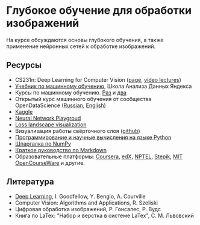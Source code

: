 # Глубокое обучение для обработки изображений
На курсе обсуждаются основы глубокого обучения, а также применение нейронных сетей к обработке изображений. 
## Ресурсы
- CS231n: Deep Learning for Computer Vision ([page](http://cs231n.stanford.edu/), [video lectures](https://www.youtube.com/playlist?list=PLC1qU-LWwrF64f4QKQT-Vg5Wr4qEE1Zxk))
- [Учебник по машинному обучению](https://academy.yandex.ru/handbook/ml), Школа Анализа Данных Яндекса
- Курсы по машинному обучению. [Раз](https://github.com/esokolov/ml-course-hse) и [два](https://github.com/girafe-ai/ml-course)
- Открытый курс машинного обучения от сообщества OpenDataScience ([Russian](https://habr.com/ru/company/ods/blog/322626/), [English](https://mlcourse.ai/))
- [Kaggle](https://www.kaggle.com/)
- [Neural Network Playgroud](https://playground.tensorflow.org/#activation=tanh&batchSize=10&dataset=circle&regDataset=reg-plane&learningRate=0.03&regularizationRate=0&noise=0&networkShape=4,2&seed=0.00112&showTestData=false&discretize=false&percTrainData=50&x=true&y=true&xTimesY=false&xSquared=false&ySquared=false&cosX=false&sinX=false&cosY=false&sinY=false&collectStats=false&problem=classification&initZero=false&hideText=false)
- [Loss landscape visualization](https://losslandscape.com/)
- Визуализация работы свёрточного слоя ([github](https://github.com/vdumoulin/conv_arithmetic))
- [Программирование и научные вычисления на языке Python](https://ru.wikiversity.org/wiki/%D0%9F%D1%80%D0%BE%D0%B3%D1%80%D0%B0%D0%BC%D0%BC%D0%B8%D1%80%D0%BE%D0%B2%D0%B0%D0%BD%D0%B8%D0%B5_%D0%B8_%D0%BD%D0%B0%D1%83%D1%87%D0%BD%D1%8B%D0%B5_%D0%B2%D1%8B%D1%87%D0%B8%D1%81%D0%BB%D0%B5%D0%BD%D0%B8%D1%8F_%D0%BD%D0%B0_%D1%8F%D0%B7%D1%8B%D0%BA%D0%B5_Python)
- [Шпаргалка по NumPy](https://s3.amazonaws.com/assets.datacamp.com/blog_assets/Numpy_Python_Cheat_Sheet.pdf)
- [Краткое руководство по Markdown](https://paulradzkov.com/2014/markdown_cheatsheet/)
- Образовательные платформы: [Coursera](https://www.coursera.org/), [edX](https://www.edx.org/), [NPTEL](https://nptel.ac.in/), [Stepik](https://stepik.org/catalog), [MIT OpenCourseWare](https://ocw.mit.edu/courses/audio-video-courses/) и другие.


## Литература
- [Deep Learning](https://www.deeplearningbook.org/), I. Goodfellow, Y. Bengio, A. Courville
- Computer Vision: Algorithms and Applications, R. Szeliski
- Цифровая обработка изображений, Р. Гонсалес, Р. Вудс
- Книга по LaTex: "Набор и верстка в системе LaTex", С. М. Львовский
